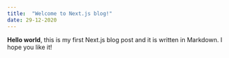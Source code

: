 ```yaml
---
title:  "Welcome to Next.js blog!"
date: 29-12-2020
---
```

**Hello world**, this is my first Next.js blog post and it is written in Markdown.
I hope you like it!